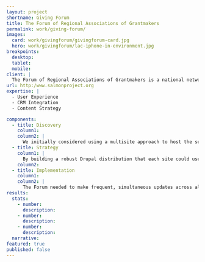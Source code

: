 ```yaml
---
layout: project
shortname: Giving Forum
title: The Forum of Regional Associations of Grantmakers
permalink: work/giving-forum/
images:
  card: work/givingforum/givingforum-card.jpg
  hero: work/givingforum/lac-iphone-in-environment.jpg
breakpoints:
  desktop: 
  tablet: 
  mobile: 
client: |
  The Forum of Regional Associations of Grantmakers is a national network comprised of thirty-four geographically-based professional associations with staff sizes ranging from one to twenty plus. Seventeen of these associations share a similar technology platform. The Forum wanted to transition to a more open and flexible system rather than maintain this highly-custom content management solution. That’s where ThinkShout came in. After careful consideration, we ultimately recommended Pantheon One -- the only solution that allows a network of nonprofits to roll out a custom-built shared Drupal distribution -- as a platform.
url: http:/www.salmonproject.org
expertise: |
  - User Experience
  - CRM Integration
  - Content Strategy

components:
  - title: Discovery
    column1:
    column2: |
      We initially considered using a multisite approach to host the seventeen sites, but were concerned about the customization and update difficulties we’d face with that platform. In the end, Pantheon One won out. 
  - title: Strategy
    column1: |
      By building a robust Drupal distribution that each site could use, every member started off with the same tools for uniformity and ease of use. This not only cut down on cost, but still allowed for expansion if the association or individual members ever needed more advanced utilities. Lastly, we also introduced a brand new version of the Salesforce integration suite, which allowed for seamless, quick updates.
    column2:
  - title: Implementation
    column1:
    column2: |
      The Forum needed to make frequent, simultaneous updates across all of their sites, so we needed to go with a toolset that would allow for quick changes with minimal downtime. Each participating organization had the capability to customize the look and feel of their site while being empowered to make changes and updates according to their own timeline.
results:
  stats:
    - number:
      description:
    - number:
      description:
    - number:
      description:
  narrative:
featured: true
published: false
---
```



